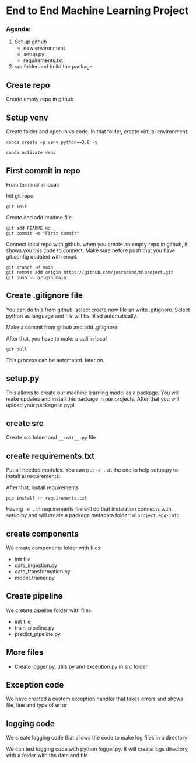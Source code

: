 # End to End Machine Learning Project

### Agenda:

1. Set up github
    - new environment
    - setup.py
    - requirements.txt
2. src folder and build the package


## Create repo

Create empty repo in github


## Setup venv

Create folder and open in vs code. In that folder, create virtual environment.

```
conda create -p venv python==3.8 -y

conda activate venv
```

## First commit in repo

From terminal in local:

Init git repo

```
git init
```

Create and add readme file

```
git add README.md
git commit -m "First commit"
```


Connect local repo with github. when you create an empty repo in github, it shows you this code to connect.
Make sure before push that you have git.config updated with email.

```
git branch -M main
git remote add origin https://github.com/josrodand/mlproject.git
git push -u origin main

```

## Create .gitignore file 

You can do this from github. select create new file an write .gitignore. Select python as language and file will be filled automatically.

Make a commit from github and add .gitignore.

After that, you have to make a pull in local

```
git pull
```

This process can be automated. later on.

## setup.py

This allows to create our machine learning model as a package. You will make updates and install this package in our projects.
After that you will upload your package in pypl. 

## create src

Create src folder and `__init__.py` file

## create requirements.txt

Put all needed modules. You can put `-e .` at the end to help setup.py to install al requirements.

After that, install requirements

```
pip install -r requirements.txt
```

Having  `-e .` in requirements file will do that instalation connects with setup.py and will create a package metadata folder: ``mlproject.egg-info``

## create components

We create components folder with files:
- init file
- data_ingestion.py
- data_transformation.py
- model_trainer.py

## Create pipeline

We cretate pipeline folder with files:
- init file
- train_pipeline.py
- predict_pipeline.py


## More files

- Create logger.py, utils.py and exception.py in src folder

## Exception code

We have created a custom exception handler that takes errors and shows file, line and type of error

## logging code

We create logging code that allows the code to make log files in a directory

We can test logging code with python logger.py. It will create logs directory, with a folder with the date and file











